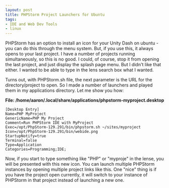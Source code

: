 ```yaml
---
layout: post
title: PHPStorm Project Launchers for Ubuntu
tags:
- IDE and Web Dev Tools
- linux
---
```

PHPStorm has an option to install an icon for your Unity Dash on ubuntu - you can do this through the menu system.  But, if you use this, it always opens to your last project.  I have a number of projects running simultaneously, so this is no good.  I could, of course, stop it from opening the last project, and just display the splash page menu.  But I didn't like that either.  I wanted to be able to type in the lens search box what I wanted.  

Turns out, with PHPStorm.sh file, the next parameter is the URL for the directory/project to open.  So I made a number of launchers and played them in my applications directory.  Let me show you how:

**File: /home/aaron/.local/share/applications/phpstorm-myproject.desktop**
    
    [Desktop Entry]
    Name=PHP MyProject
    GenericName=PHP My Project
    Comment=Run PHPStorm IDE with MyProject
    Exec=/opt/PhpStorm-129.291/bin/phpstorm.sh ~/sites/myproject
    Icon=/opt/PhpStorm-129.291/bin/webide.png
    StartupNotify=true
    Terminal=false
    Type=Application
    Categories=Programming;IDE;

Now, if you start to type something like "PHP" or "myproje" in the lense, you will be presented with this new icon.  You can launch multiple PHPStorm instances by opening multiple project links like this.  One "nice" thing is if you have the project open currently, it will switch to your instance of PHPStorm in that project instead of launching a new one.
